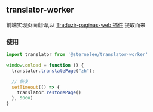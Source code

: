## translator-worker

前端实现页面翻译,从 [Traduzir-paginas-web 插件](https://gitee.com/sternelee/Traduzir-paginas-web) 提取而来


### 使用

```javascript
import translator from '@sternelee/translator-worker'

window.onload = function () {
  translator.translatePage("zh");

  // 恢复
  setTimeout(() => {
    translator.restorePage()
  }, 5000)
}
```
